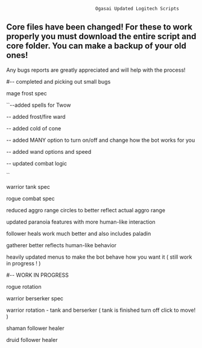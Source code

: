                                      Ogasai Updated Logitech Scripts

## Core files have been changed! For these to work properly you must download the entire script and core folder. You can make a backup of your old ones!

 Any bugs reports are greatly appreciated and will help with the process!

#-- completed and picking out small bugs

mage frost spec

``--added spells for Twow

-- added frost/fire ward

-- added cold of cone

-- added MANY option to turn on/off and change how the bot works for you

-- added wand options and speed

-- updated combat logic

``



warrior tank spec

rogue combat spec

reduced aggro range circles to better reflect actual aggro range

updated paranoia features with more human-like interaction

follower heals work much better and also includes paladin

gatherer better reflects human-like behavior

heavily updated menus to make the bot behave how you want it ( still work in progress ! )



#-- WORK IN PROGRESS 

rogue rotation

warrior berserker spec

warrior rotation - tank and berserker ( tank is finished turn off click to move! )

shaman follower healer

druid follower healer
